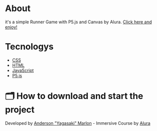 # About
 it's a simple Runner Game with P5.js and Canvas by Alura.
 [Click here and enjoy!](https://yagasakii.github.io/witchRunner/index.html)

# Tecnologys
- [CSS](https://developer.mozilla.org/pt-BR/docs/Web/CSS)
- [HTML](https://developer.mozilla.org/pt-BR/docs/Web/HTML)
- [JavaScript](https://www.javascript.com/)
- [P5.js](https://p5js.org/)

# 🗂 How to download and start the project

Developed by [Anderson "Yagasaki" Marlon](https://www.linkedin.com/in/andersonmarlon/) - Immersive Course by [Alura](https://www.alura.com.br/)
